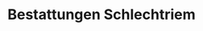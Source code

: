 ---
title: "Bestattungen Schlechtriem"
url: /neuss/bestattungen-schlechtriem/
shop: Bestattungen
---